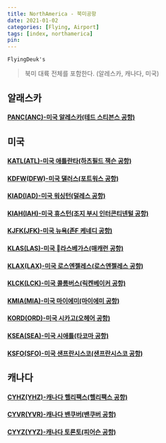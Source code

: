 ```yaml
---
title: NorthAmerica - 북미공항
date: 2021-01-02
categories: [Flying, Airport]
tags: [index, northamerica]
pin:
---
```


`FlyingDeuk's`
>북미 대륙 전체를 포함한다. (알레스카, 캐나다, 미국)<br>

## 알래스카
#### [PANC(ANC)-미국 알레스카(테드 스티븐스 공항)](/posts/PANC-ANC/)

## 미국
#### [KATL(ATL)-미국 애틀란타(하츠필드 잭슨 공항)](/posts/KATL-ATL/)

#### [KDFW(DFW)-미국 댈러스(포트워스 공항)](/posts/KDFW-DFW/)

#### [KIAD(IAD)-미국 워싱턴(덜레스 공항)](/posts/KIAD-IAD/)

#### [KIAH(IAH)-미국 휴스턴(조지 부시 인터콘티넨털 공항)](/posts/KIAH-IAH/)

#### [KJFK(JFK)-미국 뉴욕(존F 케네디 공항)](/posts/KJFK-JFK/)

#### [KLAS(LAS)-미국 라스베가스(매캐런 공항)](/posts/KLAS-LAS/)

#### [KLAX(LAX)-미국 로스엔젤레스(로스앤젤레스 공항)](/posts/KLAX-LAX/)

#### [KLCK(LCK)-미국 콜롬버스(릭켄베이커 공항)](/posts/KLCK-LCK/)

#### [KMIA(MIA)-미국 마이에미(마이에미 공항)](/posts/KMIA-MIA/)

#### [KORD(ORD)-미국 시카고(오헤어 공항)](/posts/KORD-ORD/)

#### [KSEA(SEA)-미국 시애틀(타코마 공항)](/posts/KSEA-SEA/)

#### [KSFO(SFO)-미국 샌프란시스코(샌프란시스코 공항)](/posts/KSFO-SFO/)

## 캐나다

#### [CYHZ(YHZ)-캐나다 핼리팩스(핼리팩스 공항)](/posts/CYHZ-YHZ/)

#### [CYVR(YVR)-캐나다 밴쿠버(밴쿠버 공항)](/posts/CYVR-YVR/)

#### [CYYZ(YYZ)-캐나다 토론토(피어슨 공항)](/posts/CYYZ-YYZ/)

